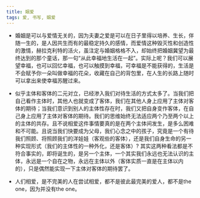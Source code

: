 ```yaml
---
title: 姻爱
tags: 爱, 书写, 姻爱
---
```


* 婚姻是可以与爱情无关的，因为夫妻之爱是可以在日子里得以培养、生长，伴随一生的，是人因共生而有的最稳定持久的感情，而爱情这种毁灭性和创造性的激情，赫拉克利特的活火，虽注定与婚姻格格不入，却始终把婚姻冀望为最终达到的那个童话，那一句“从此幸福地生活在一起”。实际上呢？我们可以展望幸福，也可以回忆幸福，也可以触摸到幸福，可幸福是不能获得的，生活是不会赋予你一朵叫做幸福的花朵，收藏在自己的背包里，在人生的长路上随时可以拿出来使幸福苏醒过来。

* 似乎主体和客体的二元对立，已经渗入我们对待生活的方式太多了。当我们把自己看作主体时，其他人也就变成了客体，我们在其他人身上应用了主体对客体的期待；当我们意识到别人的主体性存在时，我们又把自身变作客体，在自己身上应用了主体对客体的期待。我们的思维始终无法适应两个乃至两个以上的主体的共存。且不说相爱这件事情要真的是在两个主体间发生，是多么困难和不可能。且说当我们快要成为父母，我们心念之中的孩子，究竟是一个有待我们照顾、将照顾我们的洋娃娃（客观些的客体），还是我们自身生命的另一种实现形式（我们的主体性的一种外化，还是客体）? 其实这两种看法都是不符合事实的，即将诞生的，是另一个主体，一个其实我们永远也无法认识的主体，永远是一个自在之物，永远在主体以外（客体实质一直是在主体以内的），只是偶然能实现一下主体对客体的期待罢了。

* 人们相爱，是不完美的人在尝试相爱，都不是彼此最完美的爱人，都不是the one，因为并没有the one。


